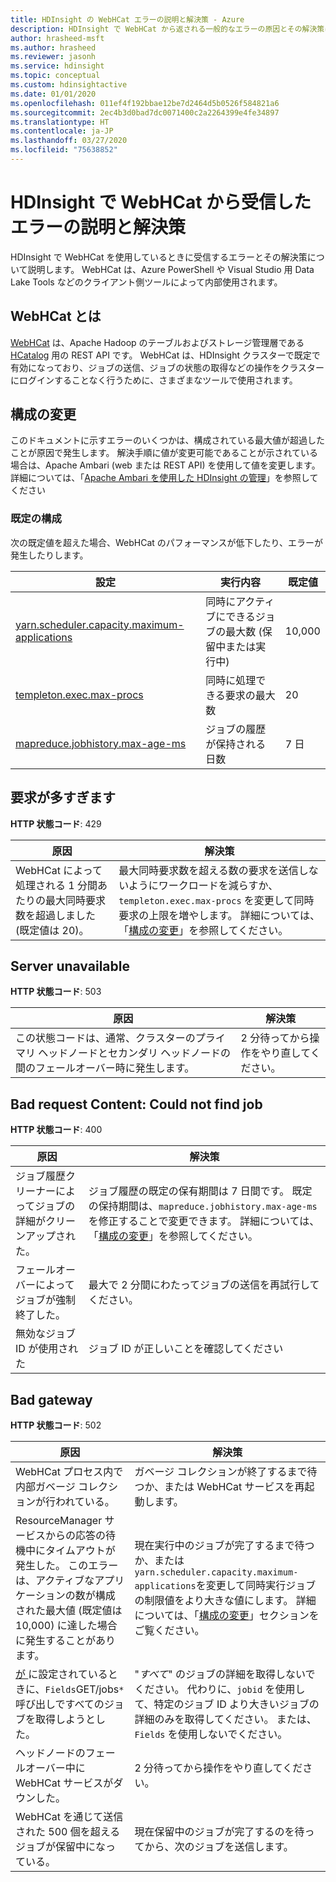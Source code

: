 ```yaml
---
title: HDInsight の WebHCat エラーの説明と解決策 - Azure
description: HDInsight で WebHCat から返される一般的なエラーの原因とその解決策について説明します。
author: hrasheed-msft
ms.author: hrasheed
ms.reviewer: jasonh
ms.service: hdinsight
ms.topic: conceptual
ms.custom: hdinsightactive
ms.date: 01/01/2020
ms.openlocfilehash: 011ef4f192bbae12be7d2464d5b0526f584821a6
ms.sourcegitcommit: 2ec4b3d0bad7dc0071400c2a2264399e4fe34897
ms.translationtype: HT
ms.contentlocale: ja-JP
ms.lasthandoff: 03/27/2020
ms.locfileid: "75638852"
---
```

# <a name="understand-and-resolve-errors-received-from-webhcat-on-hdinsight"></a>HDInsight で WebHCat から受信したエラーの説明と解決策

HDInsight で WebHCat を使用しているときに受信するエラーとその解決策について説明します。 WebHCat は、Azure PowerShell や Visual Studio 用 Data Lake Tools などのクライアント側ツールによって内部使用されます。

## <a name="what-is-webhcat"></a>WebHCat とは

[WebHCat](https://cwiki.apache.org/confluence/display/Hive/WebHCat) は、Apache Hadoop のテーブルおよびストレージ管理層である [HCatalog](https://cwiki.apache.org/confluence/display/Hive/HCatalog) 用の REST API です。 WebHCat は、HDInsight クラスターで既定で有効になっており、ジョブの送信、ジョブの状態の取得などの操作をクラスターにログインすることなく行うために、さまざまなツールで使用されます。

## <a name="modifying-configuration"></a>構成の変更

このドキュメントに示すエラーのいくつかは、構成されている最大値が超過したことが原因で発生します。 解決手順に値が変更可能であることが示されている場合は、Apache Ambari (web または REST API) を使用して値を変更します。 詳細については、「[Apache Ambari を使用した HDInsight の管理](hdinsight-hadoop-manage-ambari.md)」を参照してください

### <a name="default-configuration"></a>既定の構成

次の既定値を超えた場合、WebHCat のパフォーマンスが低下したり、エラーが発生したりします。

| 設定 | 実行内容 | 既定値 |
| --- | --- | --- |
| [yarn.scheduler.capacity.maximum-applications][maximum-applications] |同時にアクティブにできるジョブの最大数 (保留中または実行中) |10,000 |
| [templeton.exec.max-procs][max-procs] |同時に処理できる要求の最大数 |20 |
| [mapreduce.jobhistory.max-age-ms][max-age-ms] |ジョブの履歴が保持される日数 |7 日 |

## <a name="too-many-requests"></a>要求が多すぎます

**HTTP 状態コード**: 429

| 原因 | 解決策 |
| --- | --- |
| WebHCat によって処理される 1 分間あたりの最大同時要求数を超過しました (既定値は 20)。 |最大同時要求数を超える数の要求を送信しないようにワークロードを減らすか、`templeton.exec.max-procs` を変更して同時要求の上限を増やします。 詳細については、「[構成の変更](#modifying-configuration)」を参照してください。 |

## <a name="server-unavailable"></a>Server unavailable

**HTTP 状態コード**: 503

| 原因 | 解決策 |
| --- | --- |
| この状態コードは、通常、クラスターのプライマリ ヘッドノードとセカンダリ ヘッドノードの間のフェールオーバー時に発生します。 |2 分待ってから操作をやり直してください。 |

## <a name="bad-request-content-could-not-find-job"></a>Bad request Content: Could not find job

**HTTP 状態コード**: 400

| 原因 | 解決策 |
| --- | --- |
| ジョブ履歴クリーナーによってジョブの詳細がクリーンアップされた。 |ジョブ履歴の既定の保有期間は 7 日間です。 既定の保持期間は、`mapreduce.jobhistory.max-age-ms` を修正することで変更できます。 詳細については、「[構成の変更](#modifying-configuration)」を参照してください。 |
| フェールオーバーによってジョブが強制終了した。 |最大で 2 分間にわたってジョブの送信を再試行してください。 |
| 無効なジョブ ID が使用された |ジョブ ID が正しいことを確認してください |

## <a name="bad-gateway"></a>Bad gateway

**HTTP 状態コード**: 502

| 原因 | 解決策 |
| --- | --- |
| WebHCat プロセス内で内部ガベージ コレクションが行われている。 |ガベージ コレクションが終了するまで待つか、または WebHCat サービスを再起動します。 |
| ResourceManager サービスからの応答の待機中にタイムアウトが発生した。 このエラーは、アクティブなアプリケーションの数が構成された最大値 (既定値は 10,000) に達した場合に発生することがあります。 |現在実行中のジョブが完了するまで待つか、または `yarn.scheduler.capacity.maximum-applications`を変更して同時実行ジョブの制限値をより大きな値にします。 詳細については、「[構成の変更](#modifying-configuration)」セクションをご覧ください。 |
| [ が ](https://cwiki.apache.org/confluence/display/Hive/WebHCat+Reference+Jobs) に設定されているときに、`Fields`GET/jobs`*` 呼び出しですべてのジョブを取得しようとした。 |"*すべて*" のジョブの詳細を取得しないでください。 代わりに、`jobid` を使用して、特定のジョブ ID より大きいジョブの詳細のみを取得してください。 または、`Fields` を使用しないでください。 |
| ヘッドノードのフェールオーバー中に WebHCat サービスがダウンした。 |2 分待ってから操作をやり直してください。 |
| WebHCat を通じて送信された 500 個を超えるジョブが保留中になっている。 |現在保留中のジョブが完了するのを待ってから、次のジョブを送信します。 |

[maximum-applications]: https://docs.cloudera.com/HDPDocuments/HDP2/HDP-2.1.3/bk_system-admin-guide/content/setting_application_limits.html
[max-procs]: https://cwiki.apache.org/confluence/display/Hive/WebHCat+Configure#WebHCatConfigure-WebHCatConfiguration
[max-age-ms]: https://docs.hortonworks.com/HDPDocuments/HDP2/HDP-2.0.6.0/ds_Hadoop/hadoop-mapreduce-client/hadoop-mapreduce-client-core/mapred-default.xml
